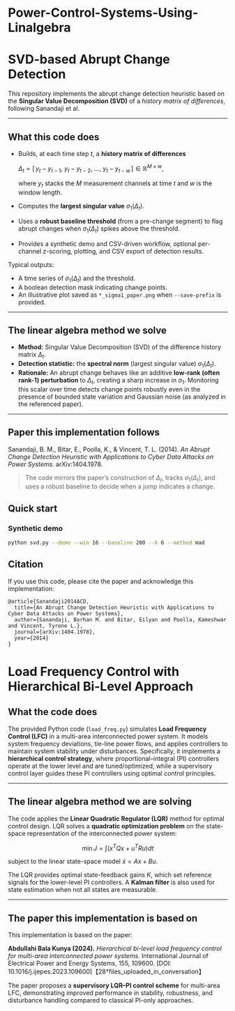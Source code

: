 # Power-Control-Systems-Using-Linalgebra

# SVD-based Abrupt Change Detection

This repository implements the abrupt change detection heuristic based on the **Singular Value Decomposition (SVD)** of a *history matrix of differences*, following Sanandaji et al.

---

## What this code does

* Builds, at each time step *t*, a **history matrix of differences**

  $\Delta_t = \big[\, y_t{-}y_{t-1},\ y_t{-}y_{t-2},\ \ldots,\ y_t{-}y_{t-w} \,\big] \in \mathbb{R}^{M\times w},$

  where $y_t$ stacks the $M$ measurement channels at time *t* and $w$ is the window length.
* Computes the **largest singular value** $\sigma_1(\Delta_t)$.
* Uses a **robust baseline threshold** (from a pre-change segment) to flag abrupt changes when $\sigma_1(\Delta_t)$ spikes above the threshold.
* Provides a synthetic demo and CSV-driven workflow, optional per-channel z-scoring, plotting, and CSV export of detection results.

Typical outputs:

* A time series of $\sigma_1(\Delta_t)$ and the threshold.
* A boolean detection mask indicating change points.
* An illustrative plot saved as `*_sigma1_paper.png` when `--save-prefix` is provided.

---

## The linear algebra method we solve

* **Method:** Singular Value Decomposition (SVD) of the difference history matrix $\Delta_t$.
* **Detection statistic:** the **spectral norm** (largest singular value) $\sigma_1(\Delta_t)$.
* **Rationale:** An abrupt change behaves like an additive **low-rank (often rank-1) perturbation** to $\Delta_t$, creating a sharp increase in $\sigma_1$. Monitoring this scalar over time detects change points robustly even in the presence of bounded state variation and Gaussian noise (as analyzed in the referenced paper).

---

## Paper this implementation follows

Sanandaji, B. M., Bitar, E., Poolla, K., & Vincent, T. L. (2014). *An Abrupt Change Detection Heuristic with Applications to Cyber Data Attacks on Power Systems*. arXiv:1404.1978.

> The code mirrors the paper’s construction of $\Delta_t$, tracks $\sigma_1(\Delta_t)$, and uses a robust baseline to decide when a jump indicates a change.


## Quick start

### Synthetic demo

```bash
python svd.py --demo --win 16 --baseline 200 --k 6 --method mad
```

## Citation

If you use this code, please cite the paper and acknowledge this implementation:

```
@article{Sanandaji2014ACD,
  title={An Abrupt Change Detection Heuristic with Applications to Cyber Data Attacks on Power Systems},
  author={Sanandaji, Borhan M. and Bitar, Eilyan and Poolla, Kameshwar and Vincent, Tyrone L.},
  journal={arXiv:1404.1978},
  year={2014}
}
```

# Load Frequency Control with Hierarchical Bi-Level Approach

## What the code does

The provided Python code (`load_freq.py`) simulates **Load Frequency Control (LFC)** in a multi-area interconnected power system. It models system frequency deviations, tie-line power flows, and applies controllers to maintain system stability under disturbances. Specifically, it implements a **hierarchical control strategy**, where proportional–integral (PI) controllers operate at the lower level and are tuned/optimized, while a supervisory control layer guides these PI controllers using optimal control principles.

---

## The linear algebra method we are solving

The code applies the **Linear Quadratic Regulator (LQR)** method for optimal control design. LQR solves a **quadratic optimization problem** on the state-space representation of the interconnected power system:

$$
\min J = \int (x^T Q x + u^T R u) dt
$$

subject to the linear state-space model $\dot{x} = Ax + Bu$.

The LQR provides optimal state-feedback gains $K$, which set reference signals for the lower-level PI controllers. A **Kalman filter** is also used for state estimation when not all states are measurable.

---

## The paper this implementation is based on

This implementation is based on the paper:

**Abdullahi Bala Kunya (2024).** *Hierarchical bi-level load frequency control for multi-area interconnected power systems*. International Journal of Electrical Power and Energy Systems, 155, 109600. \[DOI: 10.1016/j.ijepes.2023.109600]【28†files\_uploaded\_in\_conversation】

The paper proposes a **supervisory LQR–PI control scheme** for multi-area LFC, demonstrating improved performance in stability, robustness, and disturbance handling compared to classical PI-only approaches.
